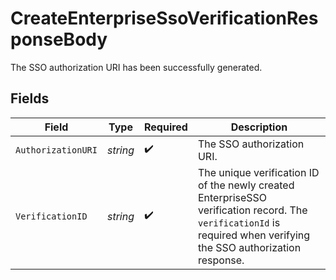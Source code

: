 # CreateEnterpriseSsoVerificationResponseBody

The SSO authorization URI has been successfully generated.


## Fields

| Field                                                                                                                                                              | Type                                                                                                                                                               | Required                                                                                                                                                           | Description                                                                                                                                                        |
| ------------------------------------------------------------------------------------------------------------------------------------------------------------------ | ------------------------------------------------------------------------------------------------------------------------------------------------------------------ | ------------------------------------------------------------------------------------------------------------------------------------------------------------------ | ------------------------------------------------------------------------------------------------------------------------------------------------------------------ |
| `AuthorizationURI`                                                                                                                                                 | *string*                                                                                                                                                           | :heavy_check_mark:                                                                                                                                                 | The SSO authorization URI.                                                                                                                                         |
| `VerificationID`                                                                                                                                                   | *string*                                                                                                                                                           | :heavy_check_mark:                                                                                                                                                 | The unique verification ID of the newly created EnterpriseSSO verification record. The `verificationId` is required when verifying the SSO authorization response. |